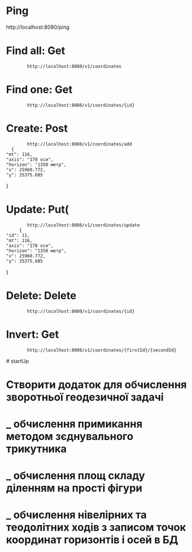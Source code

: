 # Ping
http://localhost:8080/ping

# Find all: Get
			http://localhost:8080/v1/coordinates

# Find one: Get
			http://localhost:8080/v1/coordinates/{id}
			
# Create: Post
			http://localhost:8080/v1/coordinates/add
      {
    "mt": 116,
    "axis": "178 оси",
    "horizon": "1350 метр",
    "x": 25960.772,
    "y": 35375.685
}
      
      
# Update: Put(
			http://localhost:8080/v1/coordinates/update
         {
    "id": 11,
    "mt": 116,
    "axis": "178 оси",
    "horizon": "1350 метр",
    "x": 25960.772,
    "y": 35375.685
}
         
# Delete: Delete
			http://localhost:8080/v1/coordinates/{id}
      
# Invert: Get
			http://localhost:8080/v1/coordinates/{firstId}/{secondId}





﻿# startUp
# Створити додаток для обчислення зворотньої геодезичної задачі
# _ обчислення примикання методом зєднувального трикутника 
# _ обчислення площ складу діленням на прості фігури
# _ обчислення нівелірних та теодолітних ходів з записом точок координат горизонтів і осей в БД
